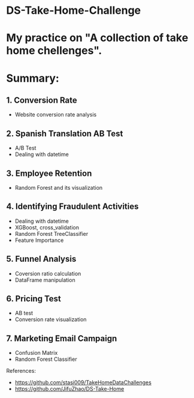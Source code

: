 # DS-Take-Home-Challenge

# My practice on "A collection of take home chellenges".

# Summary:

## 1. Conversion Rate

 - Website conversion rate analysis

## 2. Spanish Translation AB Test

 - A/B Test
 - Dealing with datetime

## 3. Employee Retention

 - Random Forest and its visualization

## 4. Identifying Fraudulent Activities

 - Dealing with datetime
 - XGBoost, cross_validation
 - Random Forest TreeClassifier
 - Feature Importance

## 5. Funnel Analysis

 - Coversion ratio calculation
 - DataFrame manipulation
 
## 6. Pricing Test
 
  - AB test
   - Conversion rate visualization
   
## 7. Marketing Email Campaign
 
  - Confusion Matrix
  - Random Forest Classifier
 
 References:
 - https://github.com/stasi009/TakeHomeDataChallenges
 - https://github.com/JifuZhao/DS-Take-Home
